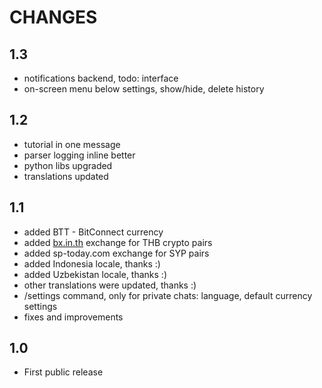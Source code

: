 # CHANGES

## 1.3
*   notifications backend, todo: interface
*   on-screen menu below settings, show/hide, delete history

## 1.2
*   tutorial in one message
*   parser logging inline better
*   python libs upgraded
*   translations updated

## 1.1
*   added BTT - BitConnect currency
*   added [bx.in.th](https://bx.in.th/ref/s9c3HU/) exchange for THB crypto pairs
*   added sp-today.com exchange for SYP pairs
*   added Indonesia locale, thanks :)
*   added Uzbekistan locale, thanks :)
*   other translations were updated, thanks :)
*   /settings command, only for private chats: language, default currency settings
*   fixes and improvements

## 1.0
*   First public release
